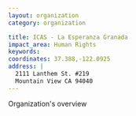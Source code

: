 ```yaml
---
layout: organization
category: organization

title: ICAS - La Esperanza Granada
impact_area: Human Rights
keywords: 
coordinates: 37.388,-122.0925
address: |
  2111 Lanthem St. #219
  Mountain View CA 94040
---
```

Organization's overview
